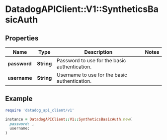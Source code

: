 # DatadogAPIClient::V1::SyntheticsBasicAuth

## Properties

| Name         | Type       | Description                                   | Notes |
| ------------ | ---------- | --------------------------------------------- | ----- |
| **password** | **String** | Password to use for the basic authentication. |       |
| **username** | **String** | Username to use for the basic authentication. |       |

## Example

```ruby
require 'datadog_api_client/v1'

instance = DatadogAPIClient::V1::SyntheticsBasicAuth.new(
  password: ,
  username:
)
```
